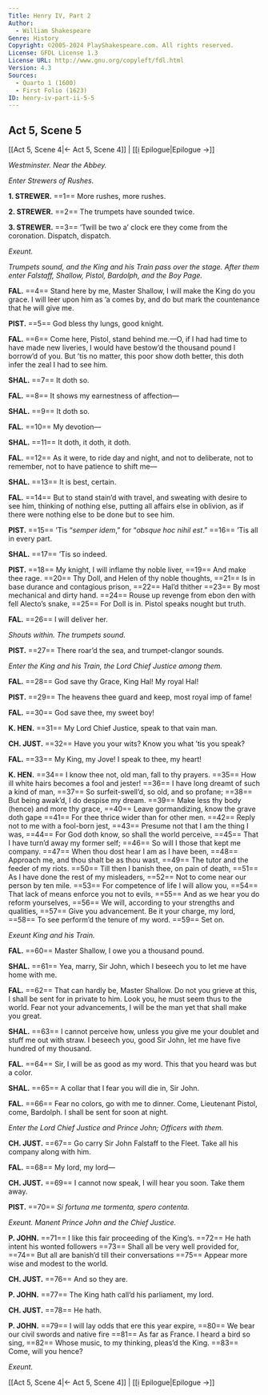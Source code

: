 ```yaml
---
Title: Henry IV, Part 2
Author: 
  - William Shakespeare
Genre: History
Copyright: ©2005-2024 PlayShakespeare.com. All rights reserved.
License: GFDL License 1.3
License URL: http://www.gnu.org/copyleft/fdl.html
Version: 4.3
Sources:
  - Quarto 1 (1600)
  - First Folio (1623)
ID: henry-iv-part-ii-5-5
---
```


## Act 5, Scene 5
[[Act 5, Scene 4|← Act 5, Scene 4]] | [[ị Epilogue|Epilogue →]]

*Westminster. Near the Abbey.*

*Enter Strewers of Rushes.*

**1. STREWER.**
==1== More rushes, more rushes.

**2. STREWER.**
==2== The trumpets have sounded twice.

**3. STREWER.**
==3== ’Twill be two a’ clock ere they come from the coronation. Dispatch, dispatch.

*Exeunt.*

*Trumpets sound, and the King and his Train pass over the stage. After them enter Falstaff, Shallow, Pistol, Bardolph, and the Boy Page.*

**FAL.**
==4== Stand here by me, Master Shallow, I will make the King do you grace. I will leer upon him as ’a comes by, and do but mark the countenance that he will give me.

**PIST.**
==5== God bless thy lungs, good knight.

**FAL.**
==6== Come here, Pistol, stand behind me.—O, if I had had time to have made new liveries, I would have bestow’d the thousand pound I borrow’d of you. But ’tis no matter, this poor show doth better, this doth infer the zeal I had to see him.

**SHAL.**
==7== It doth so.

**FAL.**
==8== It shows my earnestness of affection⁠—

**SHAL.**
==9== It doth so.

**FAL.**
==10== My devotion⁠—

**SHAL.**
==11== It doth, it doth, it doth.

**FAL.**
==12== As it were, to ride day and night, and not to deliberate, not to remember, not to have patience to shift me⁠—

**SHAL.**
==13== It is best, certain.

**FAL.**
==14== But to stand stain’d with travel, and sweating with desire to see him, thinking of nothing else, putting all affairs else in oblivion, as if there were nothing else to be done but to see him.

**PIST.**
==15== ’Tis “*semper idem*,” for “*obsque hoc nihil est*.”
==16== ’Tis all in every part.

**SHAL.**
==17== ’Tis so indeed.

**PIST.**
==18== My knight, I will inflame thy noble liver,
==19== And make thee rage.
==20== Thy Doll, and Helen of thy noble thoughts,
==21== Is in base durance and contagious prison,
==22== Hal’d thither
==23== By most mechanical and dirty hand.
==24== Rouse up revenge from ebon den with fell Alecto’s snake,
==25== For Doll is in. Pistol speaks nought but truth.

**FAL.**
==26== I will deliver her.

*Shouts within. The trumpets sound.*

**PIST.**
==27== There roar’d the sea, and trumpet-clangor sounds.

*Enter the King and his Train, the Lord Chief Justice among them.*

**FAL.**
==28== God save thy Grace, King Hal! My royal Hal!

**PIST.**
==29== The heavens thee guard and keep, most royal imp of fame!

**FAL.**
==30== God save thee, my sweet boy!

**K. HEN.**
==31== My Lord Chief Justice, speak to that vain man.

**CH. JUST.**
==32== Have you your wits? Know you what ’tis you speak?

**FAL.**
==33== My King, my Jove! I speak to thee, my heart!

**K. HEN.**
==34== I know thee not, old man, fall to thy prayers.
==35== How ill white hairs becomes a fool and jester!
==36== I have long dreamt of such a kind of man,
==37== So surfeit-swell’d, so old, and so profane;
==38== But being awak’d, I do despise my dream.
==39== Make less thy body (hence) and more thy grace,
==40== Leave gormandizing, know the grave doth gape
==41== For thee thrice wider than for other men.
==42== Reply not to me with a fool-born jest,
==43== Presume not that I am the thing I was,
==44== For God doth know, so shall the world perceive,
==45== That I have turn’d away my former self;
==46== So will I those that kept me company.
==47== When thou dost hear I am as I have been,
==48== Approach me, and thou shalt be as thou wast,
==49== The tutor and the feeder of my riots.
==50== Till then I banish thee, on pain of death,
==51== As I have done the rest of my misleaders,
==52== Not to come near our person by ten mile.
==53== For competence of life I will allow you,
==54== That lack of means enforce you not to evils,
==55== And as we hear you do reform yourselves,
==56== We will, according to your strengths and qualities,
==57== Give you advancement. Be it your charge, my lord,
==58== To see perform’d the tenure of my word.
==59== Set on.

*Exeunt King and his Train.*

**FAL.**
==60== Master Shallow, I owe you a thousand pound.

**SHAL.**
==61== Yea, marry, Sir John, which I beseech you to let me have home with me.

**FAL.**
==62== That can hardly be, Master Shallow. Do not you grieve at this, I shall be sent for in private to him. Look you, he must seem thus to the world. Fear not your advancements, I will be the man yet that shall make you great.

**SHAL.**
==63== I cannot perceive how, unless you give me your doublet and stuff me out with straw. I beseech you, good Sir John, let me have five hundred of my thousand.

**FAL.**
==64== Sir, I will be as good as my word. This that you heard was but a color.

**SHAL.**
==65== A collar that I fear you will die in, Sir John.

**FAL.**
==66== Fear no colors, go with me to dinner. Come, Lieutenant Pistol, come, Bardolph. I shall be sent for soon at night.

*Enter the Lord Chief Justice and Prince John; Officers with them.*

**CH. JUST.**
==67== Go carry Sir John Falstaff to the Fleet. Take all his company along with him.

**FAL.**
==68== My lord, my lord⁠—

**CH. JUST.**
==69== I cannot now speak, I will hear you soon. Take them away.

**PIST.**
==70== *Si fortuna me tormenta, spero contenta.*

*Exeunt. Manent Prince John and the Chief Justice.*

**P. JOHN.**
==71== I like this fair proceeding of the King’s.
==72== He hath intent his wonted followers
==73== Shall all be very well provided for,
==74== But all are banish’d till their conversations
==75== Appear more wise and modest to the world.

**CH. JUST.**
==76== And so they are.

**P. JOHN.**
==77== The King hath call’d his parliament, my lord.

**CH. JUST.**
==78== He hath.

**P. JOHN.**
==79== I will lay odds that ere this year expire,
==80== We bear our civil swords and native fire
==81== As far as France. I heard a bird so sing,
==82== Whose music, to my thinking, pleas’d the King.
==83== Come, will you hence?

*Exeunt.*

[[Act 5, Scene 4|← Act 5, Scene 4]] | [[ị Epilogue|Epilogue →]]